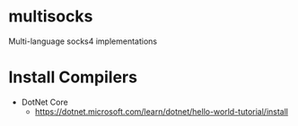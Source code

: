 # multisocks
Multi-language socks4 implementations

# Install Compilers

* DotNet Core
  * https://dotnet.microsoft.com/learn/dotnet/hello-world-tutorial/install


